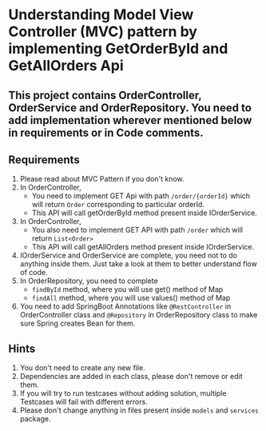 # Understanding Model View Controller (MVC) pattern by implementing GetOrderById and GetAllOrders Api

## This project contains OrderController, OrderService and OrderRepository. You need to add implementation wherever mentioned below in requirements or in Code comments.

## Requirements

1. Please read about MVC Pattern if you don't know.
2. In OrderController,
    - You need to implement GET Api with path `/order/{orderId}` which will return `Order` corresponding to particular
      orderId.
    - This API will call getOrderById method present inside IOrderService.
3. In OrderController,
    - You also need to implement GET API with path `/order` which will return `List<Order>`
    - This API will call getAllOrders method present inside IOrderService.
4. IOrderService and OrderService are complete, you need not to do anything inside them. Just take a look at them to
   better understand flow of code.
5. In OrderRepository, you need to complete
    - `findById` method, where you will use get() method of Map
    - `findAll` method, where you will use values() method of Map
6. You need to add SpringBoot Annotations like `@RestController` in OrderController class and `@Repository` in
   OrderRepository class to make sure Spring creates Bean for them.

## Hints

1. You don't need to create any new file.
2. Dependencies are added in each class, please don't remove or edit them.
3. If you will try to run testcases without adding solution, multiple Testcases will fail with different errors.
4. Please don't change anything in files present inside `models` and `services` package. 